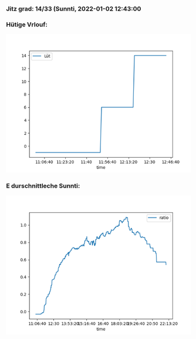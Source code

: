### Jitz grad: 14/33 (Sunnti, 2022-01-02 12:43:00

### Hütige Vrlouf:
![Graph](Today.png)

### E durschnittleche Sunnti:
![Graph](Sunnti.png)
